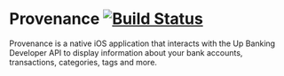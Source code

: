 # Provenance [![Build Status](https://app.bitrise.io/app/d5064adecb66c648/status.svg?token=P8zI_R15TVahTkeRZEJyyw&branch=master)](https://app.bitrise.io/app/d5064adecb66c648)
Provenance is a native iOS application that interacts with the Up Banking Developer API to display information about your bank accounts, transactions, categories, tags and more.
